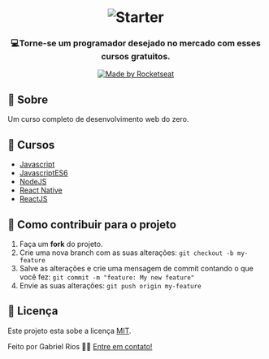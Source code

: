 <h1 align="center">
    <img alt="Starter" src="/.github/images/starter400.png"  />
</h1>

<h3 align="center">
  💻<strong>Torne-se um programador desejado</strong> no mercado com esses cursos gratuitos.
</h3>

<p align="center">

  <a href="https://rocketseat.com.br">
    <img alt="Made by Rocketseat" src="https://img.shields.io/badge/made%20by-Rocketseat-%23F8952D">
  </a>
  
</p>


## :book: Sobre

Um curso completo de desenvolvimento web do zero.
 
 
## :open_file_folder: Cursos

- [Javascript](https://github.com/grioos/cursos-starter/tree/master/javascript)
- [JavascriptES6](https://github.com/grioos/cursos-starter/tree/master/javascriptes6)
- [NodeJS](https://github.com/grioos/cursos-starter/tree/master/nodejs)
- [React Native](https://github.com/grioos/cursos-starter/tree/master/react-native)
- [ReactJS](https://github.com/grioos/cursos-starter/tree/master/reactjs)


## :muscle: Como contribuir para o projeto

1. Faça um **fork** do projeto.
2. Crie uma nova branch com as suas alterações: `git checkout -b my-feature`
3. Salve as alterações e crie uma mensagem de commit contando o que você fez: `git commit -m "feature: My new feature"`
4. Envie as suas alterações: `git push origin my-feature`


## 📝 Licença

Este projeto esta sobe a licença [MIT](./LICENSE.md).

Feito por Gabriel Rios 👋🏻 [Entre em contato!](https://www.linkedin.com/in/grioos/)
